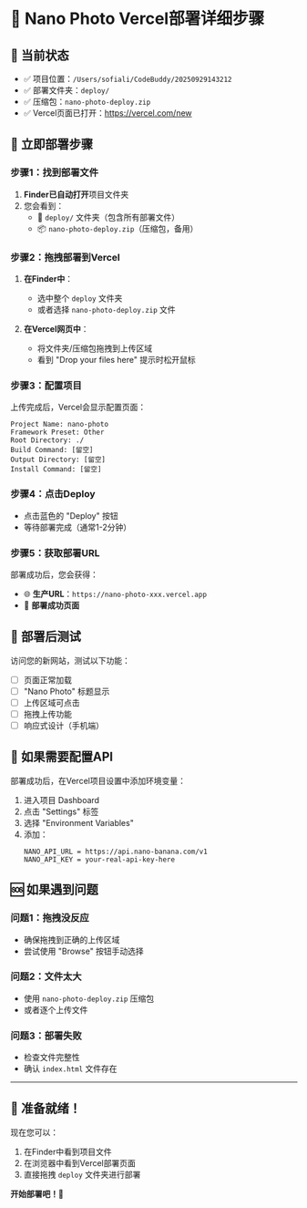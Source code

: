 # 🚀 Nano Photo Vercel部署详细步骤

## 📍 当前状态
- ✅ 项目位置：`/Users/sofiali/CodeBuddy/20250929143212`
- ✅ 部署文件夹：`deploy/`
- ✅ 压缩包：`nano-photo-deploy.zip`
- ✅ Vercel页面已打开：https://vercel.com/new

## 🎯 立即部署步骤

### 步骤1：找到部署文件
1. **Finder已自动打开**项目文件夹
2. 您会看到：
   - 📁 `deploy/` 文件夹（包含所有部署文件）
   - 📦 `nano-photo-deploy.zip`（压缩包，备用）

### 步骤2：拖拽部署到Vercel
1. **在Finder中**：
   - 选中整个 `deploy` 文件夹
   - 或者选择 `nano-photo-deploy.zip` 文件

2. **在Vercel网页中**：
   - 将文件夹/压缩包拖拽到上传区域
   - 看到 "Drop your files here" 提示时松开鼠标

### 步骤3：配置项目
上传完成后，Vercel会显示配置页面：

```
Project Name: nano-photo
Framework Preset: Other
Root Directory: ./
Build Command: [留空]
Output Directory: [留空]
Install Command: [留空]
```

### 步骤4：点击Deploy
- 点击蓝色的 "Deploy" 按钮
- 等待部署完成（通常1-2分钟）

### 步骤5：获取部署URL
部署成功后，您会获得：
- 🌐 **生产URL**：`https://nano-photo-xxx.vercel.app`
- 🎉 **部署成功页面**

## 📱 部署后测试

访问您的新网站，测试以下功能：
- [ ] 页面正常加载
- [ ] "Nano Photo" 标题显示
- [ ] 上传区域可点击
- [ ] 拖拽上传功能
- [ ] 响应式设计（手机端）

## 🔧 如果需要配置API

部署成功后，在Vercel项目设置中添加环境变量：
1. 进入项目 Dashboard
2. 点击 "Settings" 标签
3. 选择 "Environment Variables"
4. 添加：
   ```
   NANO_API_URL = https://api.nano-banana.com/v1
   NANO_API_KEY = your-real-api-key-here
   ```

## 🆘 如果遇到问题

### 问题1：拖拽没反应
- 确保拖拽到正确的上传区域
- 尝试使用 "Browse" 按钮手动选择

### 问题2：文件太大
- 使用 `nano-photo-deploy.zip` 压缩包
- 或者逐个上传文件

### 问题3：部署失败
- 检查文件完整性
- 确认 `index.html` 文件存在

---

## 🎉 准备就绪！

现在您可以：
1. 在Finder中看到项目文件
2. 在浏览器中看到Vercel部署页面
3. 直接拖拽 `deploy` 文件夹进行部署

**开始部署吧！🚀**